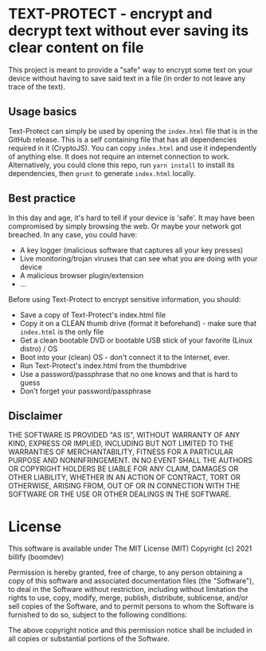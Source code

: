 # TEXT-PROTECT - encrypt and decrypt text without ever saving its clear content on file

This project is meant to provide a "safe" way to encrypt some text on your device without having to save said text in a file (in order to not leave any trace of the text).

## Usage basics

Text-Protect can simply be used by opening the `index.html` file that is in the GitHub release.
This is a self containing file that has all dependencies required in it (CryptoJS).
You can copy `index.html` and use it independently of anything else. It does not require an internet connection to work.
Alternatively, you could clone this repo, run `yarn install` to install its dependencies, then `grunt` to generate `index.html` locally.

## Best practice

In this day and age, it's hard to tell if your device is 'safe'. It may have been compromised by simply browsing the web. Or maybe your network got breached.
In any case, you could have:

- A key logger (malicious software that captures all your key presses)
- Live monitoring/trojan viruses that can see what you are doing with your device
- A malicious browser plugin/extension
- ...

Before using Text-Protect to encrypt sensitive information, you should:

- Save a copy of Text-Protect's index.html file
- Copy it on a CLEAN thumb drive (format it beforehand) - make sure that `index.html` is the only file
- Get a clean bootable DVD or bootable USB stick of your favorite (Linux distro) / OS
- Boot into your (clean) OS - don't connect it to the Internet, ever.
- Run Text-Protect's index.html from the thumbdrive
- Use a password/passphrase that no one knows and that is hard to guess
- Don't forget your password/passphrase

## Disclaimer

THE SOFTWARE IS PROVIDED "AS IS", WITHOUT WARRANTY OF ANY KIND, EXPRESS OR IMPLIED, INCLUDING BUT NOT
LIMITED TO THE WARRANTIES OF MERCHANTABILITY, FITNESS FOR A PARTICULAR PURPOSE AND NONINFRINGEMENT.
IN NO EVENT SHALL THE AUTHORS OR COPYRIGHT HOLDERS BE LIABLE FOR ANY CLAIM, DAMAGES OR OTHER LIABILITY,
WHETHER IN AN ACTION OF CONTRACT, TORT OR OTHERWISE, ARISING FROM, OUT OF OR IN CONNECTION WITH THE
SOFTWARE OR THE USE OR OTHER DEALINGS IN THE SOFTWARE.

# License

This software is available under The MIT License (MIT)
Copyright (c) 2021 billify (boomdev)

Permission is hereby granted, free of charge, to any person obtaining a copy of this software and
associated documentation files (the "Software"), to deal in the Software without restriction, including
without limitation the rights to use, copy, modify, merge, publish, distribute, sublicense, and/or
sell copies of the Software, and to permit persons to whom the Software is furnished to do so, subject
to the following conditions:

The above copyright notice and this permission notice shall be included in all copies or substantial
portions of the Software.
